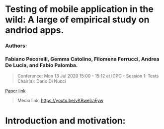 # Testing of mobile application in the wild: A large of empirical study on andriod apps.

 ### Authors: 

 ### Fabiano Pecorelli, Gemma Catolino, Filomena Ferrucci, Andrea De Lucia, and Fabio Palomba.

>Conference:
Mon 13 Jul 2020 15:00 - 15:12 at ICPC - Session 1: Tests Chair(s): Dario Di Nucci
 
 [Paper link](https://conf.researchr.org/details/icpc-2020/icpc-2020-research/11/Testing-of-Mobile-Applications-in-the-Wild-A-Large-Scale-Empirical-Study-on-Android- "click here to view paper")

> Media link: https://youtu.be/vKBweIraEyw

# **Introduction and motivation**: 
